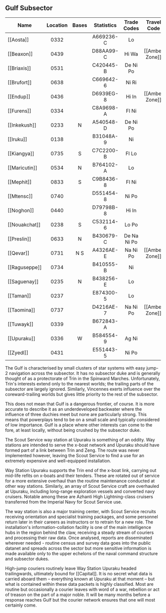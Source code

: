 ## Gulf Subsector

| Name          | Location | Bases | Statistics | Trade Codes |  Travel Code   |  Allegiance  | Gas Giants |
| ------------- | :------: | :---: | :--------: | :---------: | :------------: | :----------: | :--------: |
| [[Aosta]]     |   0332   |       | A669236-C  |     Lo      |                | [[Imperium]] |     G      |
| [[Beaxon]]    |   0439   |       | D88AA99-C  |    Hi Wa    | [[Amber Zone]] | [[Imperium]] |     G      |
| [[Briaxis]]   |   0531   |       | C420445-B  |  De Ni Po   |                | [[Imperium]] |     G      |
| [[Brufort]]   |   0638   |       | C669642-6  |    Ni Ri    |                | [[Imperium]] |            |
| [[Endup]]     |   0436   |       | D6939EG-8  |    Hi In    | [[Amber Zone]] | [[Imperium]] |     G      |
| [[Furens]]    |   0334   |       | C8A9698-A  |    Fl Ni    |                | [[Imperium]] |     G      |
| [[Inkekush]]  |   0233   |   N   | A540548-D  |  De Ni Po   |                | [[Imperium]] |     G      |
| [[Iruku]]     |   0138   |       | B31048A-9  |     Ni      |                | [[Imperium]] |     G      |
| [[Kiangya]]   |   0735   |   S   | C7C2200-B  |    Fl Lo    |                | [[Imperium]] |     G      |
| [[Maricutin]] |   0534   |   N   | B764102-A  |     Lo      |                | [[Imperium]] |     G      |
| [[Mephit]]    |   0833   |   S   | C9B8436-8  |    Fl Ni    |                | [[Imperium]] |     G      |
| [[Mtensc]]    |   0740   |       | D551454-8  |    Ni Po    |                | [[Imperium]] |     G      |
| [[Noghon]]    |   0440   |       | D79798B-8  |    Hi In    |                | [[Imperium]] |     G      |
| [[Nouakchat]] |   0238   |   S   | C532114-6  |    Lo Po    |                | [[Imperium]] |     G      |
| [[Preslin]]   |   0633   |   N   | B430679-C  | De Na Ni Po |                | [[Imperium]] |            |
| [[Qevar]]     |   0731   |  N S  | A4326AE-E  |  Na Ni Po   | [[Amber Zone]] | [[Imperium]] |     G      |
| [[Raguseppe]] |   0734   |       | B410555-B  |     Ni      |                | [[Imperium]] |            |
| [[Saguenay]]  |   0235   |   N   | B438256-E  |     Lo      |                | [[Imperium]] |     G      |
| [[Taman]]     |   0237   |       | E874300-5  |     Lo      |                | [[Imperium]] |            |
| [[Taomina]]   |   0737   |       | D4216AE-7  |  Na Ni Po   | [[Amber Zone]] | [[Imperium]] |     G      |
| [[Tuwayk]]    |   0339   |       | B672843-A  | | |[[Imperium]]   |       G        |
| [[Upuraku]]   |   0336   |   W   | B584554-9  |    Ag Ni    |                | [[Imperium]] |     G      |
| [[Zyedl]]     |   0431   |       | E551443-5  |    Ni Po    |                | [[Imperium]] |     G      |

The Gulf is characterised by small clusters of star systems with easy jump-2 navigation across the subsector. It has no subsector duke and is generally thought of as a protectorate of Trin in the Spinward Marches. Unfortunately, Trin's interests extend only to the nearest worlds; the trailing parts of the subsector are largely ignored. Similarly, Vincennes exerts influence over the coreward-trailing worlds but gives little priority to the rest of the subsector.

This does not mean that Gulf is a dangerous frontier, of course. It is more accurate to describe it as an underdeveloped backwater where the influence of three duchies meet but none are particularly strong. This means that powerplays tend to be on a small scale and typically considered of low importance. Gulf is a place where other interests can come to the fore, at least locally, without being crushed by the subsector duke.

The Scout Service way station at Upuraku is something of an oddity. Way stations are intended to serve the x-boat network and Upuraku should have formed part of a link between Trin and Zeng. The route was never implemented however, leaving the Scout Service to find a use for an extremely expensive and well-equipped installation.

Way Station Upuraku supports the Trin end of the x-boat link, carrying out mid-life refits on x-boats and their tenders. These are rotated out of service for a more extensive overhaul than the routine maintenance conducted at other way stations. Similarly, an array of Scout Service craft are overhauled at Upuraku, including long-range exploration vessels and converted navy cruisers. Notable among these are Azhanti High Lightning-class cruisers transferred from the Imperial Navy for Scout Service use.

The way station is also a major training center, with Scout Service recruits receiving orientation and specialist training packages, and some personnel return later in their careers as instructors or to retrain for a new role. The installation's information-collation facility is one of the main intelligence hubs in the region behind the claw, receiving a steady stream of couriers and processing their raw data. Once analysed, reports are disseminated wherever needed - routine census and survey data goes into the public datanet and spreads across the sector but more sensitive information is made available only to the upper echelons of the naval command structure and subsector dukes.

High-jump couriers routinely leave Way Station Upuraku headed trailingwards, ultimately bound for [[Capital]]. It is no secret what data is carried aboard them – everything known at Upuraku at that moment – but what is contained within these data packets is highly classified.  Most are routine but occasionally a courier leaves with word of a war, rebellion or act of treason on the part of a major noble. It will be many months before a response reaches Gulf but the courier network ensures that one will most certainly come.
